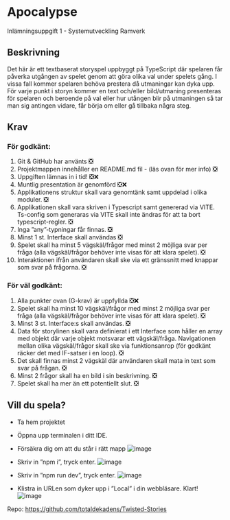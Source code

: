 # Apocalypse
Inlämningsuppgift 1 - Systemutveckling Ramverk

## Beskrivning
Det här är ett textbaserat storyspel uppbyggt på TypeScript där spelaren får påverka utgången av spelet genom att göra olika val under spelets gång. I vissa fall kommer spelaren behöva prestera då utmaningar kan dyka upp. För varje punkt i storyn kommer en text och/eller bild/utmaning presenteras för spelaren och beroende på val eller hur utången blir på utmaningen så tar man sig antingen vidare, får börja om eller gå tillbaka några steg. 
 
 
## Krav

### För godkänt:

1.  Git & GitHub har använts  ❎
2.  Projektmappen innehåller en README.md fil - (läs ovan för mer info) ❎
3.  Uppgiften lämnas in i tid! ❎❌
4.  Muntlig presentation är genomförd ❎❌
5.  Applikationens struktur skall vara genomtänk samt uppdelad i olika moduler. ❎
6.  Applikationen skall vara skriven i Typescript samt genererad via VITE. Ts-config som generaras via VITE skall inte ändras för att ta bort typescript-regler. ❎
7.  Inga ”any”-typningar får finnas. ❎
8.  Minst 1 st. Interface skall användas ❎
9.  Spelet skall ha minst 5 vägskäl/frågor med minst 2 möjliga svar per fråga (alla vägskäl/frågor behöver inte visas för att klara spelet). ❎
10. Interaktionen ifrån användaren skall ske via ett gränssnitt med knappar som svar på frågorna. ❎

### För väl godkänt: 
1.  Alla punkter ovan (G-krav) är uppfyllda ❎❌
2.  Spelet skall ha minst 10 vägskäl/frågor med minst 2 möjliga svar per fråga (alla vägskäl/frågor behöver inte visas för att klara spelet). ❎
3.  Minst 3 st. Interface:s skall användas. ❎
4.  Data för storylinen skall vara definierat i ett Interface som håller en array med objekt där varje objekt motsvarar ett vägskäl/fråga. Navigationen mellan olika vägskäl/frågor skall ske via funktionsanrop (för godkänt räcker det med IF-satser i en loop). ❎
5.  Det skall finnas minst 2 vägskäl där användaren skall mata in text som svar på frågan. ❎
6.  Minst 2 frågor skall ha en bild i sin beskrivning. ❎
7.  Spelet skall ha mer än ett potentiellt slut. ❎


## Vill du spela?
* Ta hem projektet
* Öppna upp terminalen i ditt IDE. 
* Försäkra dig om att du står i rätt mapp   ![image](https://user-images.githubusercontent.com/90898648/168991798-8a00b52f-5d71-481e-bd65-3d727ca0fdc0.png)

* Skriv in ”npm i”, tryck enter.  ![image](https://user-images.githubusercontent.com/90898648/168991833-a7e85a8a-96ca-4533-b057-ca83cf5cca05.png)

* Skriv in ”npm run dev”, tryck enter.  ![image](https://user-images.githubusercontent.com/90898648/168991862-6872e2f0-afa5-4d47-9a26-d8c54b9b8f19.png)

* Klistra in URLen som dyker upp i ”Local” i din webbläsare. Klart! 
![image](https://user-images.githubusercontent.com/90898648/168991893-b83ae1d3-2e09-4b39-8b51-6de839908c10.png)

 

Repo: https://github.com/totaldekadens/Twisted-Stories
